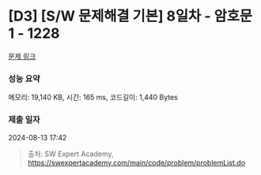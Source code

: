 # [D3] [S/W 문제해결 기본] 8일차 - 암호문1 - 1228 

[문제 링크](https://swexpertacademy.com/main/code/problem/problemDetail.do?contestProbId=AV14w-rKAHACFAYD) 

### 성능 요약

메모리: 19,140 KB, 시간: 165 ms, 코드길이: 1,440 Bytes

### 제출 일자

2024-08-13 17:42



> 출처: SW Expert Academy, https://swexpertacademy.com/main/code/problem/problemList.do